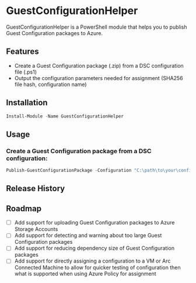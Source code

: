 # GuestConfigurationHelper

GuestConfigurationHelper is a PowerShell module that helps you to publish Guest Configuration packages to Azure.

## Features

- Create a Guest Configuration package (.zip) from a DSC configuration file (.ps1)
- Output the configuration parameters needed for assignment (SHA256 file hash, configuration name)

## Installation

```powershell
Install-Module -Name GuestConfigurationHelper
```

## Usage

### Create a Guest Configuration package from a DSC configuration:

```powershell
Publish-GuestConfigurationPackage -Configuration "C:\path\to\your\configuration.ps1" 
```

## Release History

## Roadmap

- [ ] Add support for uploading Guest Configuration packages to Azure Storage Accounts
- [ ] Add support for detecting and warning about too large Guest Configuration packages
- [ ] Add support for reducing dependency size of Guest Configuration packages
- [ ] Add support for directly assigning a configuration to a VM or Arc Connected Machine to allow for quicker testing of configuration then what is supported when using Azure Policy for assignment
